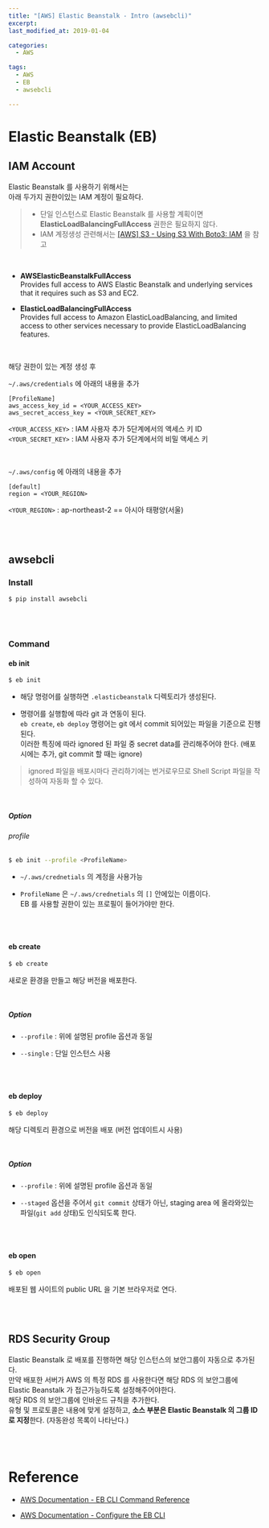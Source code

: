 ```yaml
---
title: "[AWS] Elastic Beanstalk - Intro (awsebcli)"
excerpt: 
last_modified_at: 2019-01-04

categories:
  - AWS

tags:
  - AWS
  - EB
  - awsebcli

---
```


# Elastic Beanstalk (EB)

## IAM Account

Elastic Beanstalk 를 사용하기 위해서는  
아래 두가지 권한이있는 IAM 계정이 필요하다.

> - 단일 인스턴스로 Elastic Beanstalk 를 사용할 계획이면 **ElasticLoadBalancingFullAccess** 권한은 필요하지 않다.
> - IAM 계정생성 관련해서는 [[AWS] S3 - Using S3 With Boto3: IAM](https://devbruce.github.io/aws/aws-06-s3_boto3/#iam) 을 참고

<br>

- **AWSElasticBeanstalkFullAccess**  
Provides full access to AWS Elastic Beanstalk and underlying services that it requires such as S3 and EC2.

- **ElasticLoadBalancingFullAccess**  
Provides full access to Amazon ElasticLoadBalancing, and limited access to other services necessary to provide ElasticLoadBalancing features.

<br>

해당 권한이 있는 계정 생성 후

`~/.aws/credentials` 에 아래의 내용을 추가

```
[ProfileName]
aws_access_key_id = <YOUR_ACCESS_KEY>
aws_secret_access_key = <YOUR_SECRET_KEY>
```

`<YOUR_ACCESS_KEY>` : IAM 사용자 추가 5단계에서의 액세스 키 ID
`<YOUR_SECRET_KEY>` : IAM 사용자 추가 5단계에서의 비밀 액세스 키

<br>

`~/.aws/config` 에 아래의 내용을 추가

```
[default]
region = <YOUR_REGION>
```

`<YOUR_REGION>` : ap-northeast-2 == 아시아 태평양(서울)

<br><br>

## awsebcli

### Install

```bash
$ pip install awsebcli
```

<br><br>

### Command

#### eb init

```bash
$ eb init
```

- 해당 명령어를 실행하면 `.elasticbeanstalk` 디렉토리가 생성된다.

- 명령어를 실행함에 따라 git 과 연동이 된다.  
`eb create`, `eb deploy` 명령어는 git 에서 commit 되어있는 파일을 기준으로 진행된다.  
이러한 특징에 따라 ignored 된 파일 중 secret data를 관리해주어야 한다. (배포시에는 추가, git commit 할 때는 ignore)  

> ignored 파일을 배포시마다 관리하기에는 번거로우므로 Shell Script 파일을 작성하여 자동화 할 수 있다.

<br>

##### Option

###### profile

```bash
$ eb init --profile <ProfileName>
```

- `~/.aws/crednetials` 의 계정을 사용가능

- `ProfileName` 은 `~/.aws/crednetials` 의 `[]` 안에있는 이름이다.  
EB 를 사용할 권한이 있는 프로필이 들어가야만 한다.

<br><br>

#### eb create

```bash
$ eb create
```

새로운 환경을 만들고 해당 버전을 배포한다.

<br>

##### Option

- `--profile` : 위에 설명된 profile 옵션과 동일

- `--single` : 단일 인스턴스 사용

<br><br>

#### eb deploy

```bash
$ eb deploy
```

해당 디렉토리 환경으로 버전을 배포 (버전 업데이트시 사용)

<br>

##### Option

- `--profile` : 위에 설명된 profile 옵션과 동일

- `--staged` 옵션을 주어서 `git commit` 상태가 아닌, staging area 에 올라와있는 파일(`git add` 상태)도 인식되도록 한다.

<br><br>

#### eb open

```bash
$ eb open
```

배포된 웹 사이트의 public URL 을 기본 브라우저로 연다.

<br><br>

## RDS Security Group

Elastic Beanstalk 로 배포를 진행하면 해당 인스턴스의 보안그룹이 자동으로 추가된다.  
만약 배포한 서버가 AWS 의 특정 RDS 를 사용한다면 해당 RDS 의 보안그룹에 Elastic Beanstalk 가 접근가능하도록 설정해주어야한다.  
해당 RDS 의 보안그룹에 인바운드 규칙을 추가한다.  
유형 및 프로토콜은 내용에 맞게 설정하고, **소스 부분은 Elastic Beanstalk 의 그룹 ID 로 지정**한다. (자동완성 목록이 나타난다.)

<br><br>

# Reference

- [AWS Documentation - EB CLI Command Reference](https://docs.aws.amazon.com/elasticbeanstalk/latest/dg/eb3-cmd-commands.html)

- [AWS Documentation - Configure the EB CLI](https://docs.aws.amazon.com/elasticbeanstalk/latest/dg/eb-cli3-configuration.html)
